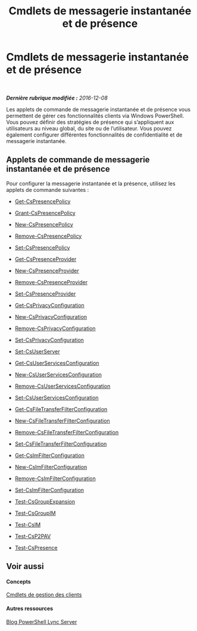 ﻿---
title: Cmdlets de messagerie instantanée et de présence
TOCTitle: Cmdlets de messagerie instantanée et de présence
ms:assetid: 7b882480-f3d5-44a2-bb75-fffb7e5caede
ms:mtpsurl: https://technet.microsoft.com/fr-fr/library/Gg398611(v=OCS.15)
ms:contentKeyID: 49297830
ms.date: 12/10/2016
mtps_version: v=OCS.15
ms.translationtype: HT
---

# Cmdlets de messagerie instantanée et de présence

 

_**Dernière rubrique modifiée :** 2016-12-08_

Les applets de commande de messagerie instantanée et de présence vous permettent de gérer ces fonctionnalités clients via Windows PowerShell. Vous pouvez définir des stratégies de présence qui s’appliquent aux utilisateurs au niveau global, du site ou de l’utilisateur. Vous pouvez également configurer différentes fonctionnalités de confidentialité et de messagerie instantanée.

## Applets de commande de messagerie instantanée et de présence

Pour configurer la messagerie instantanée et la présence, utilisez les applets de commande suivantes :

  -   
    [Get-CsPresencePolicy](get-cspresencepolicy.md)

  -   
    [Grant-CsPresencePolicy](grant-cspresencepolicy.md)

  -   
    [New-CsPresencePolicy](new-cspresencepolicy.md)

  -   
    [Remove-CsPresencePolicy](remove-cspresencepolicy.md)

  -   
    [Set-CsPresencePolicy](set-cspresencepolicy.md)

<!-- end list -->

  - [Get-CsPresenceProvider](get-cspresenceprovider.md)

  - [New-CsPresenceProvider](new-cspresenceprovider.md)

  - [Remove-CsPresenceProvider](remove-cspresenceprovider.md)

  - [Set-CsPresenceProvider](set-cspresenceprovider.md)

<!-- end list -->

  -   
    [Get-CsPrivacyConfiguration](get-csprivacyconfiguration.md)

  -   
    [New-CsPrivacyConfiguration](new-csprivacyconfiguration.md)

  -   
    [Remove-CsPrivacyConfiguration](remove-csprivacyconfiguration.md)

  -   
    [Set-CsPrivacyConfiguration](set-csprivacyconfiguration.md)

<!-- end list -->

  -   
    [Set-CsUserServer](set-csuserserver.md)

  -   
    [Get-CsUserServicesConfiguration](get-csuserservicesconfiguration.md)

  -   
    [New-CsUserServicesConfiguration](new-csuserservicesconfiguration.md)

  -   
    [Remove-CsUserServicesConfiguration](remove-csuserservicesconfiguration.md)

  -   
    [Set-CsUserServicesConfiguration](set-csuserservicesconfiguration.md)

  -   
    [Get-CsFileTransferFilterConfiguration](get-csfiletransferfilterconfiguration.md)

  -   
    [New-CsFileTransferFilterConfiguration](new-csfiletransferfilterconfiguration.md)

  -   
    [Remove-CsFileTransferFilterConfiguration](remove-csfiletransferfilterconfiguration.md)

  -   
    [Set-CsFileTransferFilterConfiguration](set-csfiletransferfilterconfiguration.md)

  -   
    [Get-CsImFilterConfiguration](get-csimfilterconfiguration.md)

  -   
    [New-CsImFilterConfiguration](new-csimfilterconfiguration.md)

  -   
    [Remove-CsImFilterConfiguration](remove-csimfilterconfiguration.md)

  -   
    [Set-CsImFilterConfiguration](set-csimfilterconfiguration.md)

  -   
    [Test-CsGroupExpansion](test-csgroupexpansion.md)

  -   
    [Test-CsGroupIM](test-csgroupim.md)

  -   
    [Test-CsIM](test-csim.md)

  -   
    [Test-CsP2PAV](test-csp2pav.md)

  -   
    [Test-CsPresence](test-cspresence.md)

## Voir aussi

#### Concepts

[Cmdlets de gestion des clients](lync-server-2013-client-management-cmdlets.md)  

#### Autres ressources

[Blog PowerShell Lync Server](http://go.microsoft.com/fwlink/?linkid=203150%26clcid=0x40c)

